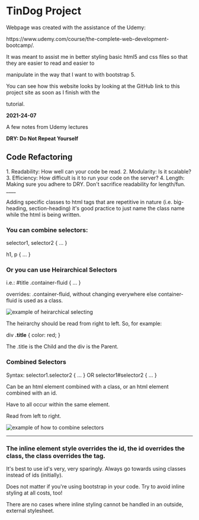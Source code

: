 <h1>TinDog Project</h1>
<p>Webpage was created with the assistance of the Udemy:</p>
<p>https://www.udemy.com/course/the-complete-web-development-bootcamp/.</p>
<p>It was meant to assist me in better styling basic html5 and css files so that they are easier to read and easier to </p>
<p>manipulate in the way that I want to with bootstrap 5.<p>
<p>You can see how this website looks by looking at the GitHub link to this project site as soon as I finish with the </p>
<p>tutorial.</p>
<strong>2021-24-07</strong>
</br>
<p>A few notes from Udemy lectures</p>
<strong>DRY: Do Not Repeat Yourself</strong>
<h2>Code Refactoring</h2>
  1. Readability: How well can your code be read.
  2. Modularity: Is it scalable?
  3. Efficiency: How difficult is it to run your code on the server?
  4. Length: Making sure you adhere to DRY. Don't sacrifice readability for length/fun.
  ____
<p>Adding specific classes to html tags that are repetitive in nature (i.e. big-heading, section-heading) it's good practice to just name the class name while the html is being written.</p>
<h3>You can combine selectors:</h3>
<p>selector1, selector2 { ... }</p>
<p>h1, p { ... }</p>
<h3>Or you can use Heirarchical Selectors</h3>
<p>i.e.: #title .container-fluid { ... } </p>
<p>overrides: .container-fluid, without changing everywhere else container-fluid is used as a class.</p>
<img src="https://user-images.githubusercontent.com/62074841/126910246-7c5036a4-81b1-454a-b6af-17241b48685c.png" alt="example of heirarchical selecting">
<p>The heirarchy should be read from right to left. So, for example:</p>
<p>div <strong>.title</strong> { color: red; }</p>
<p>The .title is the Child and the div is the Parent.</p>
<h3>Combined Selectors</h3>
<p>Syntax: selector1.selector2 { ... } OR selector1#selector2 { ... }</p>
<p>Can be an html element combined with a class, or an html element combined with an id.</p>
<p>Have to all occur within the same element.</p>
<p>Read from left to right.</p>
<img src="https://user-images.githubusercontent.com/62074841/126910905-60becd28-f07b-445f-a755-f97b613402d7.png" alt="example of how to combine selectors">
<hr/>
<h3>The inline element style overrides the id, the id overrides the class, the class overrides the tag.</h3>
<p>It's best to use id's very, very sparingly. Always go towards using classes instead of ids (initially).</p>
<p>Does not matter if you're using bootstrap in your code. Try to avoid inline styling at all costs, too!</p>
<p>There are no cases where inline styling cannot be handled in an outside, external stylesheet.</p>
